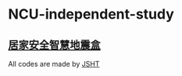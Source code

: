 # NCU-independent-study

## [居家安全智慧地震盒](https://github.com/JSHT/NCU-independent-study/files/8813017/v3.1.pdf)

All codes are made by [JSHT](https://github.com/JSHT)
